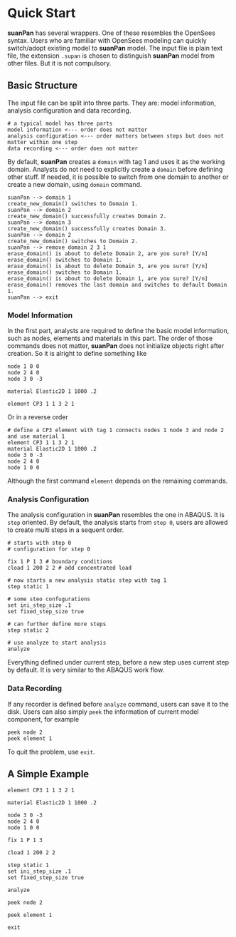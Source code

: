 Quick Start
===========

**suanPan** has several wrappers. One of these resembles the OpenSees syntax. Users who are familiar with OpenSees modeling can quickly switch/adopt existing model to **suanPan** model. The input file is plain text file, the extension `.supan` is chosen to distinguish **suanPan** model from other files. But it is not compulsory.

Basic Structure
---------------

The input file can be split into three parts. They are: model information, analysis configuration and data recording.

``` text
# a typical model has three parts
model information <--- order does not matter
analysis configuration <--- order matters between steps but does not matter within one step
data recording <--- order does not matter
```

By default, **suanPan** creates a `domain` with tag 1 and uses it as the working domain. Analysts do not need to explicitly create a `domain` before defining other stuff. If needed, it is possible to switch from one domain to another or create a new domain, using `domain` command.

``` text
suanPan --> domain 1
create_new_domain() switches to Domain 1.
suanPan --> domain 2
create_new_domain() successfully creates Domain 2.
suanPan --> domain 3
create_new_domain() successfully creates Domain 3.
suanPan --> domain 2
create_new_domain() switches to Domain 2.
suanPan --> remove domain 2 3 1
erase_domain() is about to delete Domain 2, are you sure? [Y/n]
erase_domain() switches to Domain 1.
erase_domain() is about to delete Domain 3, are you sure? [Y/n]
erase_domain() switches to Domain 1.
erase_domain() is about to delete Domain 1, are you sure? [Y/n]
erase_domain() removes the last domain and switches to default Domain 1.
suanPan --> exit
```

### Model Information

In the first part, analysts are required to define the basic model information, such as nodes, elements and materials in this part. The order of those commands does not matter, **suanPan** does not initialize objects right after creation. So it is alright to define something like

``` text
node 1 0 0
node 2 4 0
node 3 0 -3

material Elastic2D 1 1000 .2

element CP3 1 1 3 2 1
```

Or in a reverse order

``` text
# define a CP3 element with tag 1 connects nodes 1 node 3 and node 2 and use material 1
element CP3 1 1 3 2 1
material Elastic2D 1 1000 .2
node 3 0 -3
node 2 4 0
node 1 0 0
```

Although the first command `element` depends on the remaining commands.

### Analysis Configuration

The analysis configuration in **suanPan** resembles the one in ABAQUS. It is `step` oriented. By default, the analysis starts from `step 0`, users are allowed to create multi steps in a sequent order.

``` text
# starts with step 0
# configuration for step 0

fix 1 P 1 3 # boundary conditions
cload 1 200 2 2 # add concentrated load

# now starts a new analysis static step with tag 1
step static 1

# some steo confugurations
set ini_step_size .1
set fixed_step_size true

# can further define more steps
step static 2

# use analyze to start analysis
analyze
```

Everything defined under current step, before a new step uses current step by default. It is very similar to the ABAQUS work flow.

### Data Recording

If any recorder is defined before `analyze` command, users can save it to the disk. Users can also simply `peek` the information of current model component, for example

``` text
peek node 2
peek element 1
```

To quit the problem, use `exit`.

A Simple Example
----------------

``` text
element CP3 1 1 3 2 1

material Elastic2D 1 1000 .2

node 3 0 -3
node 2 4 0
node 1 0 0

fix 1 P 1 3

cload 1 200 2 2

step static 1
set ini_step_size .1
set fixed_step_size true

analyze

peek node 2

peek element 1

exit
```
